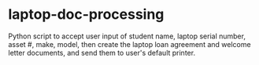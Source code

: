 # laptop-doc-processing
Python script to accept user input of student name, laptop serial number, asset #, make, model, then create the laptop loan agreement and welcome letter documents, and send them to user's default printer.
